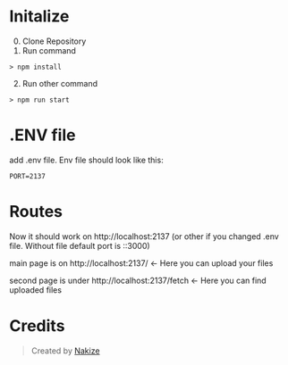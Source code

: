 # Initalize

0. Clone Repository
1. Run command
```
> npm install
```
2. Run other command
```
> npm run start
```

# .ENV file
add .env file. Env file should look like this:
```env
PORT=2137
```

# Routes

Now it should work on http://localhost:2137 (or other if you changed .env file. Without file default port is ::3000)

main page is on http://localhost:2137/ <- Here you can upload your files

second page is under http://localhost:2137/fetch <- Here you can find uploaded files


# Credits

> Created by [Nakize](https://github.com/Yix0n)
